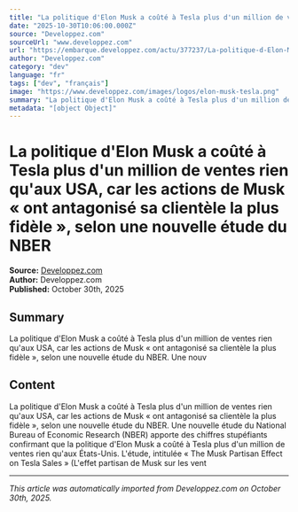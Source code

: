 ```yaml
---
title: "La politique d'Elon Musk a coûté à Tesla plus d'un million de ventes rien qu'aux USA, car les actions de Musk « ont antagonisé sa clientèle la plus fidèle », selon une nouvelle étude du NBER"
date: "2025-10-30T10:06:00.000Z"
source: "Developpez.com"
sourceUrl: "www.developpez.com"
url: "https://embarque.developpez.com/actu/377237/La-politique-d-Elon-Musk-a-coute-a-Tesla-plus-d-un-million-de-ventes-rien-qu-aux-USA-car-les-actions-de-Musk-ont-antagonise-sa-clientele-la-plus-fidele-selon-une-nouvelle-etude-du-NBER/"
author: "Developpez.com"
category: "dev"
language: "fr"
tags: ["dev", "français"]
image: "https://www.developpez.com/images/logos/elon-musk-tesla.png"
summary: "La politique d'Elon Musk a coûté à Tesla plus d'un million de ventes rien qu'aux USA, car les actions de Musk « ont antagonisé sa clientèle la plus fidèle », selon une nouvelle étude du NBER. Une nouv"
metadata: "[object Object]"
---
```


# La politique d'Elon Musk a coûté à Tesla plus d'un million de ventes rien qu'aux USA, car les actions de Musk « ont antagonisé sa clientèle la plus fidèle », selon une nouvelle étude du NBER

**Source:** [Developpez.com](https://embarque.developpez.com/actu/377237/La-politique-d-Elon-Musk-a-coute-a-Tesla-plus-d-un-million-de-ventes-rien-qu-aux-USA-car-les-actions-de-Musk-ont-antagonise-sa-clientele-la-plus-fidele-selon-une-nouvelle-etude-du-NBER/)  
**Author:** Developpez.com  
**Published:** October 30th, 2025  

## Summary

La politique d'Elon Musk a coûté à Tesla plus d'un million de ventes rien qu'aux USA, car les actions de Musk « ont antagonisé sa clientèle la plus fidèle », selon une nouvelle étude du NBER. Une nouv

## Content

La politique d'Elon Musk a coûté à Tesla plus d'un million de ventes rien qu'aux USA, car les actions de Musk « ont antagonisé sa clientèle la plus fidèle », selon une nouvelle étude du NBER. Une nouvelle étude du National Bureau of Economic Research (NBER) apporte des chiffres stupéfiants confirmant que la politique d'Elon Musk a coûté à Tesla plus d'un million de ventes rien qu'aux États-Unis. L'étude, intitulée « The Musk Partisan Effect on Tesla Sales » (L'effet partisan de Musk sur les vent

---

*This article was automatically imported from Developpez.com on October 30th, 2025.*

